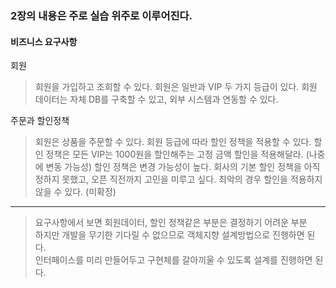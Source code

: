 ### 2장의 내용은 주로 실습 위주로 이루어진다.
#### 비즈니스 요구사항
회원
> 회원을 가입하고 조회할 수 있다.
> 회원은 일반과 VIP 두 가지 등급이 있다.
> 회원 데이터는 자체 DB를 구축할 수 있고, 외부 시스템과 연동할 수 있다.

주문과 할인정책
> 회원은 상품을 주문할 수 있다.
> 회원 등급에 따라 할인 정책을 적용할 수 있다.
> 할인 정책은 모든 VIP는 1000원을 할인해주는 고정 금액 할인을 적용해달라. (나중에 변동 가능성)
> 할인 정책은 변경 가능성이 높다. 회사의 기본 할인 정책을 아직 정하지 못했고, 오픈 직전까지 고민을 미루고 싶다.
> 최악의 경우 할인을 적용하지 않을 수 있다. (미확정)

----

> 요구사항에서 보면 회원데이터, 할인 정책같은 부분은 결정하기 어려운 부분 <br>
> 하지만 개발을 무기한 기다릴 수 없으므로 객체지향 설계방법으로 진행하면 된다. <br>
> 인터페이스를 미리 만들어두고 구현체를 갈아끼울 수 있도록 설계를 진행하면 된다.
